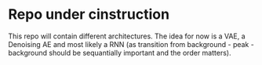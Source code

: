 # Repo under cinstruction

This repo will contain different architectures. The idea for now is a VAE, a Denoising AE and most likely a RNN (as transition from background - peak - background should be sequantially important and the order matters).
